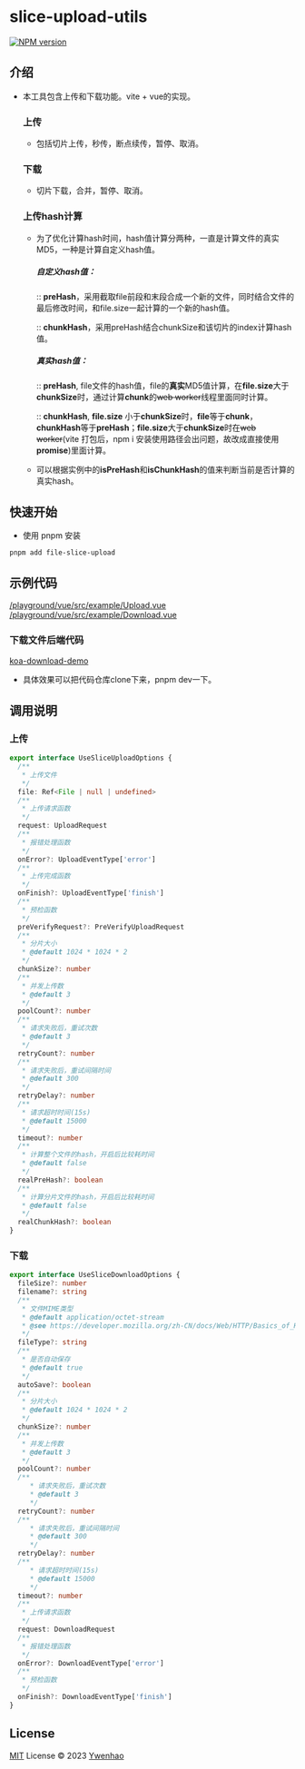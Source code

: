 # slice-upload-utils

[![NPM version](https://img.shields.io/npm/v/slice-upload-utils?color=a1b858&label=)](https://www.npmjs.com/package/slice-upload-utils)

## 介绍

* 本工具包含上传和下载功能。vite + vue的实现。

  ### 上传

  - 包括切片上传，秒传，断点续传，暂停、取消。

  ### 下载

  - 切片下载，合并，暂停、取消。

  ### 上传hash计算

  - 为了优化计算hash时间，hash值计算分两种，一直是计算文件的真实MD5，一种是计算自定义hash值。

    ##### 自定义hash值：

     :: **preHash**，采用截取file前段和末段合成一个新的文件，同时结合文件的最后修改时间，和file.size一起计算的一个新的hash值。

    :: **chunkHash**，采用preHash结合chunkSize和该切片的index计算hash值。

    ##### 真实hash值：

    :: **preHash**, file文件的hash值，file的**真实**MD5值计算，在**file.size**大于**chunkSize**时，通过计算**chunk**的~~web worker~~线程里面同时计算。

    :: **chunkHash**, **file.size** 小于**chunkSize**时，**file**等于**chunk**，**chunkHash**等于**preHash**；**file.size**大于**chunkSize**时在~~web worker~~(vite 打包后，npm i 安装使用路径会出问题，故改成直接使用**promise**)里面计算。

  - 可以根据实例中的**isPreHash**和**isChunkHash**的值来判断当前是否计算的真实hash。


## 快速开始

 * 使用 pnpm 安装

  ```shell
pnpm add file-slice-upload
  ```

 ## 示例代码

[/playground/vue/src/example/Upload.vue](./playground/vue/src/example/Upload.vue)
[/playground/vue/src/example/Download.vue](./playground/vue/src/example/Download.vue)

### 下载文件后端代码
[koa-download-demo](https://github.com/ywenhao/koa-download-demo)

- 具体效果可以把代码仓库clone下来，pnpm dev一下。

## 调用说明

### 上传
```ts
export interface UseSliceUploadOptions {
  /**
   * 上传文件
   */
  file: Ref<File | null | undefined>
  /**
   * 上传请求函数
   */
  request: UploadRequest
  /**
   * 报错处理函数
   */
  onError?: UploadEventType['error']
  /**
   * 上传完成函数
   */
  onFinish?: UploadEventType['finish']
  /**
   * 预检函数
   */
  preVerifyRequest?: PreVerifyUploadRequest
  /**
   * 分片大小
   * @default 1024 * 1024 * 2
   */
  chunkSize?: number
  /**
   * 并发上传数
   * @default 3
   */
  poolCount?: number
  /**
   * 请求失败后，重试次数
   * @default 3
   */
  retryCount?: number
  /**
   * 请求失败后，重试间隔时间
   * @default 300
   */
  retryDelay?: number
  /**
   * 请求超时时间(15s)
   * @default 15000
   */
  timeout?: number
  /**
   * 计算整个文件的hash，开启后比较耗时间
   * @default false
   */
  realPreHash?: boolean
  /**
   * 计算分片文件的hash，开启后比较耗时间
   * @default false
   */
  realChunkHash?: boolean
}
```

### 下载
```ts
export interface UseSliceDownloadOptions {
  fileSize?: number
  filename?: string
  /**
   * 文件MIME类型
   * @default application/octet-stream
   * @see https://developer.mozilla.org/zh-CN/docs/Web/HTTP/Basics_of_HTTP/MIME_types/Common_types
   */
  fileType?: string
  /**
   * 是否自动保存
   * @default true
   */
  autoSave?: boolean
  /**
   * 分片大小
   * @default 1024 * 1024 * 2
   */
  chunkSize?: number
  /**
   * 并发上传数
   * @default 3
   */
  poolCount?: number
  /**
     * 请求失败后，重试次数
     * @default 3
     */
  retryCount?: number
  /**
     * 请求失败后，重试间隔时间
     * @default 300
     */
  retryDelay?: number
  /**
     * 请求超时时间(15s)
     * @default 15000
     */
  timeout?: number
  /**
   * 上传请求函数
   */
  request: DownloadRequest
  /**
   * 报错处理函数
   */
  onError?: DownloadEventType['error']
  /**
   * 预检函数
   */
  onFinish?: DownloadEventType['finish']
}
```

## License

[MIT](./LICENSE) License © 2023 [Ywenhao](https://github.com/ywenhao)